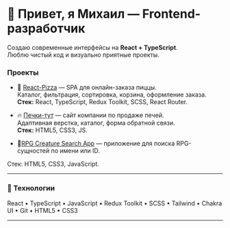 # 👋 Привет, я Михаил — Frontend-разработчик

Создаю современные интерфейсы на **React + TypeScript**.  
Люблю чистый код и визуально приятные проекты.

### Проекты

- 🍕 [React-Pizza](https://github.com/AugustCoonCat/React-Pizza) — SPA для онлайн-заказа пиццы.  
  Каталог, фильтрация, сортировка, корзина, оформление заказа.  
  **Стек:** React, TypeScript, Redux Toolkit, SCSS, React Router.

- 🔥 [Печки-тут](https://pechki-tut.ru/) — сайт компании по продаже печей.  
  Адаптивная верстка, каталог, форма обратной связи.  
  **Стек:** HTML5, CSS3, JS.
- 🐉[RPG Creature Search App](https://github.com/AugustCoonCat/rpg-creature-search-app)  — приложение для поиска RPG-сущностей по имени или ID.

Стек: HTML5, CSS3, JavaScript.

---

### 🧩 Технологии

React • TypeScript • JavaScript • Redux Toolkit • SCSS • Tailwind • Chakra UI • Git • HTML5 • CSS3

---


